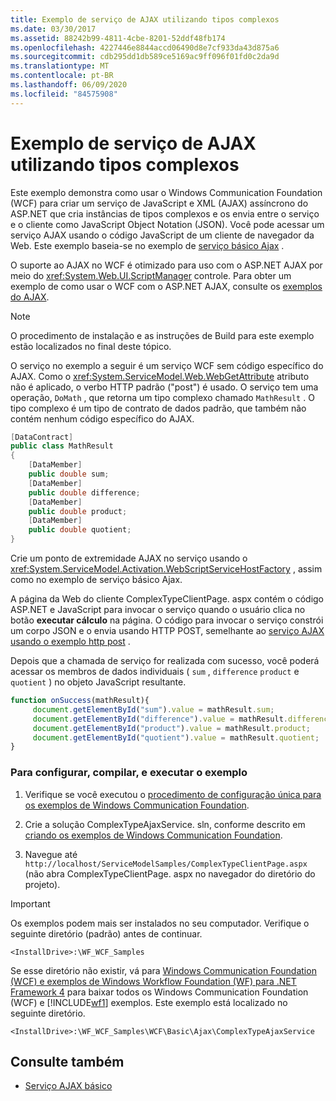 ```yaml
---
title: Exemplo de serviço de AJAX utilizando tipos complexos
ms.date: 03/30/2017
ms.assetid: 88242b99-4811-4cbe-8201-52ddf48fb174
ms.openlocfilehash: 4227446e8844accd06490d8e7cf933da43d875a6
ms.sourcegitcommit: cdb295dd1db589ce5169ac9ff096f01fd0c2da9d
ms.translationtype: MT
ms.contentlocale: pt-BR
ms.lasthandoff: 06/09/2020
ms.locfileid: "84575908"
---
```

# <a name="ajax-service-using-complex-types-sample"></a>Exemplo de serviço de AJAX utilizando tipos complexos

Este exemplo demonstra como usar o Windows Communication Foundation (WCF) para criar um serviço de JavaScript e XML (AJAX) assíncrono do ASP.NET que cria instâncias de tipos complexos e os envia entre o serviço e o cliente como JavaScript Object Notation (JSON). Você pode acessar um serviço AJAX usando o código JavaScript de um cliente de navegador da Web. Este exemplo baseia-se no exemplo de [serviço básico Ajax](basic-ajax-service.md) .

O suporte ao AJAX no WCF é otimizado para uso com o ASP.NET AJAX por meio do <xref:System.Web.UI.ScriptManager> controle. Para obter um exemplo de como usar o WCF com o ASP.NET AJAX, consulte os [exemplos do AJAX](ajax.md).

> [!NOTE]
> O procedimento de instalação e as instruções de Build para este exemplo estão localizados no final deste tópico.

O serviço no exemplo a seguir é um serviço WCF sem código específico do AJAX. Como o <xref:System.ServiceModel.Web.WebGetAttribute> atributo não é aplicado, o verbo HTTP padrão ("post") é usado. O serviço tem uma operação, `DoMath` , que retorna um tipo complexo chamado `MathResult` . O tipo complexo é um tipo de contrato de dados padrão, que também não contém nenhum código específico do AJAX.

```csharp
[DataContract]
public class MathResult
{
    [DataMember]
    public double sum;
    [DataMember]
    public double difference;
    [DataMember]
    public double product;
    [DataMember]
    public double quotient;
}
```

Crie um ponto de extremidade AJAX no serviço usando o <xref:System.ServiceModel.Activation.WebScriptServiceHostFactory> , assim como no exemplo de serviço básico Ajax.

A página da Web do cliente ComplexTypeClientPage. aspx contém o código ASP.NET e JavaScript para invocar o serviço quando o usuário clica no botão **executar cálculo** na página. O código para invocar o serviço constrói um corpo JSON e o envia usando HTTP POST, semelhante ao [serviço AJAX usando o exemplo http post](ajax-service-using-http-post.md) .

Depois que a chamada de serviço for realizada com sucesso, você poderá acessar os membros de dados individuais ( `sum` , `difference` `product` e `quotient` ) no objeto JavaScript resultante.

```javascript
function onSuccess(mathResult){
     document.getElementById("sum").value = mathResult.sum;
     document.getElementById("difference").value = mathResult.difference;
     document.getElementById("product").value = mathResult.product;
     document.getElementById("quotient").value = mathResult.quotient;
}
```

### <a name="to-set-up-build-and-run-the-sample"></a>Para configurar, compilar, e executar o exemplo

1. Verifique se você executou o [procedimento de configuração única para os exemplos de Windows Communication Foundation](one-time-setup-procedure-for-the-wcf-samples.md).

2. Crie a solução ComplexTypeAjaxService. sln, conforme descrito em [criando os exemplos de Windows Communication Foundation](building-the-samples.md).

3. Navegue até `http://localhost/ServiceModelSamples/ComplexTypeClientPage.aspx` (não abra ComplexTypeClientPage. aspx no navegador do diretório do projeto).

> [!IMPORTANT]
> Os exemplos podem mais ser instalados no seu computador. Verifique o seguinte diretório (padrão) antes de continuar.
>
> `<InstallDrive>:\WF_WCF_Samples`
>
> Se esse diretório não existir, vá para [Windows Communication Foundation (WCF) e exemplos de Windows Workflow Foundation (WF) para .NET Framework 4](https://www.microsoft.com/download/details.aspx?id=21459) para baixar todos os Windows Communication Foundation (WCF) e [!INCLUDE[wf1](../../../../includes/wf1-md.md)] exemplos. Este exemplo está localizado no seguinte diretório.
>
> `<InstallDrive>:\WF_WCF_Samples\WCF\Basic\Ajax\ComplexTypeAjaxService`

## <a name="see-also"></a>Consulte também

- [Serviço AJAX básico](basic-ajax-service.md)
